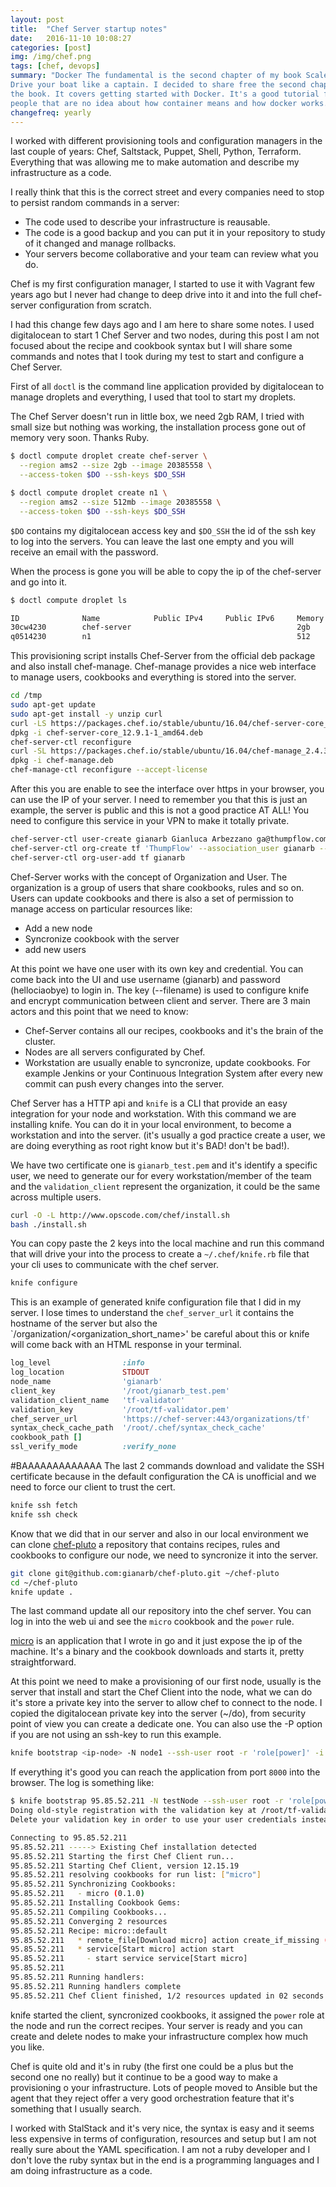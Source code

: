 ```yaml
---
layout: post
title:  "Chef Server startup notes"
date:   2016-11-10 10:08:27
categories: [post]
img: /img/chef.png
tags: [chef, devops]
summary: "Docker The fundamental is the second chapter of my book Scale Docker.
Drive your boat like a captain. I decided to share free the second chapter of
the book. It covers getting started with Docker. It's a good tutorial for
people that are no idea about how container means and how docker works."
changefreq: yearly
---
```

I worked with different provisioning tools and configuration managers in the
last couple of years: Chef, Saltstack, Puppet, Shell, Python, Terraform.
Everything that was allowing me to make automation and describe my
infrastructure as a code.

I really think that this is the correct street and every companies need to stop
to persist random commands in a server:

* The code used to describe your infrastructure is reausable.
* The code is a good backup and you can put it in your repository to study of
  it changed and manage rollbacks.
* Your servers become collaborative and your team can review what you do.

Chef is my first configuration manager, I started to use it with Vagrant few
years ago but I never had change to deep drive into it and into the full
chef-server configuration from scratch.

I had this change few days ago and I am here to share some notes. I used
digitalocean to start 1 Chef Server and two nodes, during this post I am not
focused about the recipe and cookbook syntax but I will share some commands and
notes that I took during my test to start and configure a Chef Server.

First of all `doctl` is the command line application provided by digitalocean
to manage droplets and everything, I used that tool to start my droplets.

The Chef Server doesn't run in little box, we need 2gb RAM, I tried with small
size but nothing was working, the installation process gone out of memory very
soon. Thanks Ruby.

```sh
$ doctl compute droplet create chef-server \
  --region ams2 --size 2gb --image 20385558 \
  --access-token $DO --ssh-keys $DO_SSH

$ doctl compute droplet create n1 \
  --region ams2 --size 512mb --image 20385558 \
  --access-token $DO --ssh-keys $DO_SSH
```
`$DO` contains my digitalocean access key and `$DO_SSH` the id of the ssh key
to log into the servers. You can leave the last one empty and you will receive
an email with the password.

When the process is gone you will be able to copy the ip of the chef-server and go into it.

```bash
$ doctl compute droplet ls

ID              Name            Public IPv4     Public IPv6     Memory  VCPUs   Disk    Region  Image           Status  Tags
30cw4230        chef-server                                     2gb     1       20      ams2    Debian 8.6 x64  new
q0514230        n1                                              512     1       20      ams2    Debian 8.6 x64  new
```

This provisioning script installs Chef-Server from the official deb package and
also install chef-manage.  Chef-manage provides a nice web interface to manage
users, cookbooks and everything is stored into the server.

```bash
cd /tmp
sudo apt-get update
sudo apt-get install -y unzip curl
curl -LS https://packages.chef.io/stable/ubuntu/16.04/chef-server-core_12.9.1-1_amd64.deb -o chef-server-core_12.9.1-1_amd64.deb
dpkg -i chef-server-core_12.9.1-1_amd64.deb
chef-server-ctl reconfigure
curl -SL https://packages.chef.io/stable/ubuntu/16.04/chef-manage_2.4.3-1_amd64.deb -o chef-manage.deb
dpkg -i chef-manage.deb
chef-manage-ctl reconfigure --accept-license
```

After this you are enable to see the interface over https in your browser, you
can use the IP of your server. I need to remember you that this is just an
example, the server is public and this is not a good practice AT ALL! You need
to configure this service in your VPN to make it totally private.

```bash
chef-server-ctl user-create gianarb Gianluca Arbezzano ga@thumpflow.com 'hellociaobye' --filename /root/gianarb_test.pem
chef-server-ctl org-create tf 'ThumpFlow' --association_user gianarb --filename /root/tf-validator.pem
chef-server-ctl org-user-add tf gianarb
```

Chef-Server works with the concept of Organization and User. The organization
is a group of users that share cookbooks, rules and so on.  Users can update
cookbooks and there is also a set of permission to manage access on particular
resources like:

* Add a new node
* Syncronize cookbook with the server
* add new users

At this point we have one user with its own key and credential. You can come
back into  the UI and use username (gianarb) and password (hellociaobye) to
login in.  The key (--filename) is used to configure knife and encrypt
communication between client and server.  There are 3 main actors and this
point that we need to know:

* Chef-Server contains all our recipes, cookbooks and it's the brain of the cluster.
* Nodes are all servers configurated by Chef.
* Workstation are usually enable to syncronize, update cookbooks. For example
Jenkins or your Continuous Integration System after every new commit can push
  every changes into the server.

Chef Server has a HTTP api and `knife` is a CLI that provide an easy
integration for your node and workstation.  With this command we are installing
knife. You can do it in your local environment, to become a workstation and into
the server. (it's usually a god practice create a user, we are doing everything
as root right know but it's BAD! don't be bad!).

We have two certificate one is `gianarb_test.pem` and it's identify a specific
user, we need to generate our for every workstation/member of the team and the
`validation_client` represent the organization, it could be the same across
multiple users.

```bash
curl -O -L http://www.opscode.com/chef/install.sh
bash ./install.sh
```

You can copy paste the 2 keys into the local machine and run this command that
will drive your into the process to create a `~/.chef/knife.rb` file that your
cli uses to communicate with the chef server.

```bash
knife configure
```

This is an example of generated knife configuration file that I did in my
server.  I lose times to understand the `chef_server_url` it contains the
hostname of the server but also the `/organization/<organization_short_name>'
be careful about this or knife will come back with an HTML response in your terminal.

```ruby
log_level                :info
log_location             STDOUT
node_name                'gianarb'
client_key               '/root/gianarb_test.pem'
validation_client_name   'tf-validator'
validation_key           '/root/tf-validator.pem'
chef_server_url          'https://chef-server:443/organizations/tf'
syntax_check_cache_path  '/root/.chef/syntax_check_cache'
cookbook_path []
ssl_verify_mode          :verify_none
```

#BAAAAAAAAAAAAA
The last 2 commands download and validate the SSH certificate because in the
default configuration the CA is unofficial and we need to force our client to
trust the cert.

```bash
knife ssh fetch
knife ssh check
```

Know that we did that in our server and also in our local environment we can
clone [chef-pluto](https://github.com/gianarb/chef-pluto) a repository that contains recipes, rules and cookbooks to
configure our node, we need to syncronize it into the server.

```bash
git clone git@github.com:gianarb/chef-pluto.git ~/chef-pluto
cd ~/chef-pluto
knife update .
```
The last command update all our repository into the chef server. You can log in
into the web ui and see the `micro` cookbook and the `power` rule.

[micro](https://github.com/gianarb/micro) is an application that I wrote in go and it just expose the ip of the
machine. It's a binary and the cookbook downloads and starts it, pretty
straightforward.

At this point we need to make a provisioning of our first node, usually is the
server that install and start the Chef Client into the node, what we can do
it's store a private key into the server to allow chef to connect to the node.
I copied the digitalocean private key into the server (~/do), from security
point of view you can create a dedicate one. You can also use the -P option if
you are not using an ssh-key to run this example.

```bash
knife bootstrap <ip-node> -N node1 --ssh-user root -r 'role[power]' -i ~/do
```

If everything it's good you can reach the application from port `8000` into the
browser. The log is something like:

```bash
$ knife bootstrap 95.85.52.211 -N testNode --ssh-user root -r 'role[power]' -i ~/do
Doing old-style registration with the validation key at /root/tf-validator.pem...
Delete your validation key in order to use your user credentials instead

Connecting to 95.85.52.211
95.85.52.211 -----> Existing Chef installation detected
95.85.52.211 Starting the first Chef Client run...
95.85.52.211 Starting Chef Client, version 12.15.19
95.85.52.211 resolving cookbooks for run list: ["micro"]
95.85.52.211 Synchronizing Cookbooks:
95.85.52.211   - micro (0.1.0)
95.85.52.211 Installing Cookbook Gems:
95.85.52.211 Compiling Cookbooks...
95.85.52.211 Converging 2 resources
95.85.52.211 Recipe: micro::default
95.85.52.211   * remote_file[Download micro] action create_if_missing (up to date)
95.85.52.211   * service[Start micro] action start
95.85.52.211     - start service service[Start micro]
95.85.52.211
95.85.52.211 Running handlers:
95.85.52.211 Running handlers complete
95.85.52.211 Chef Client finished, 1/2 resources updated in 02 seconds
```

knife started the client, syncronized cookbooks, it assigned the `power` role
at the node and run the correct recipes.  Your server is ready and you can
create and delete nodes to make your infrastructure complex how much you like.

Chef is quite old and it's in ruby (the first one could be a plus but the
second one no really) but it continue to be a good way to make a provisioning o
your infrastructure. Lots of people moved to Ansible but the agent that they
reject offer a very good orchestration feature that it's something that I
usually search.

I worked with StalStack and it's very nice, the syntax is easy
and it seems less expensive in terms of configuration, resources and setup but
I am not really sure about the YAML specification. I am not a ruby developer
and I don't love the ruby syntax but in the end is a programming languages and
I am doing infrastructure as a code.
